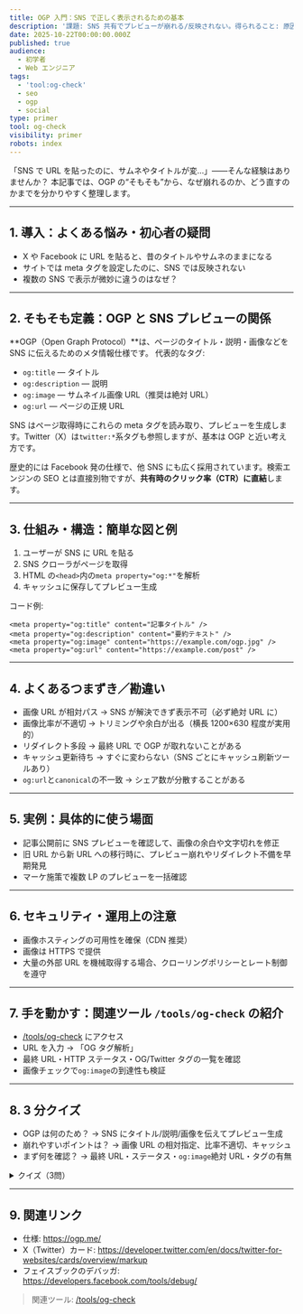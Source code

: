 ```yaml
---
title: OGP 入門：SNS で正しく表示されるための基本
description: '課題: SNS 共有でプレビューが崩れる/反映されない。得られること: 原因の把握・確認手順。'
date: 2025-10-22T00:00:00.000Z
published: true
audience:
  - 初学者
  - Web エンジニア
tags:
  - 'tool:og-check'
  - seo
  - ogp
  - social
type: primer
tool: og-check
visibility: primer
robots: index
---
```


「SNS で URL を貼ったのに、サムネやタイトルが変…」——そんな経験はありませんか？
本記事では、OGP の“そもそも”から、なぜ崩れるのか、どう直すのかまでを分かりやすく整理します。

---

## 1. 導入：よくある悩み・初心者の疑問

- X や Facebook に URL を貼ると、昔のタイトルやサムネのままになる
- サイトでは meta タグを設定したのに、SNS では反映されない
- 複数の SNS で表示が微妙に違うのはなぜ？

---

## 2. そもそも定義：OGP と SNS プレビューの関係

**OGP（Open Graph Protocol）**は、ページのタイトル・説明・画像などを SNS に伝えるためのメタ情報仕様です。
代表的なタグ:

- `og:title` — タイトル
- `og:description` — 説明
- `og:image` — サムネイル画像 URL（推奨は絶対 URL）
- `og:url` — ページの正規 URL

SNS はページ取得時にこれらの meta タグを読み取り、プレビューを生成します。Twitter（X）は`twitter:*`系タグも参照しますが、基本は OGP と近い考え方です。

歴史的には Facebook 発の仕様で、他 SNS にも広く採用されています。検索エンジンの SEO とは直接別物ですが、**共有時のクリック率（CTR）に直結**します。

---

## 3. 仕組み・構造：簡単な図と例

1. ユーザーが SNS に URL を貼る
2. SNS クローラがページを取得
3. HTML の`<head>`内の`meta property="og:*"`を解析
4. キャッシュに保存してプレビュー生成

コード例:

```
<meta property="og:title" content="記事タイトル" />
<meta property="og:description" content="要約テキスト" />
<meta property="og:image" content="https://example.com/ogp.jpg" />
<meta property="og:url" content="https://example.com/post" />
```

---

## 4. よくあるつまずき／勘違い

- 画像 URL が相対パス → SNS が解決できず表示不可（必ず絶対 URL に）
- 画像比率が不適切 → トリミングや余白が出る（横長 1200×630 程度が実用的）
- リダイレクト多段 → 最終 URL で OGP が取れないことがある
- キャッシュ更新待ち → すぐに変わらない（SNS ごとにキャッシュ刷新ツールあり）
- `og:url`と`canonical`の不一致 → シェア数が分散することがある

---

## 5. 実例：具体的に使う場面

- 記事公開前に SNS プレビューを確認して、画像の余白や文字切れを修正
- 旧 URL から新 URL への移行時に、プレビュー崩れやリダイレクト不備を早期発見
- マーケ施策で複数 LP のプレビューを一括確認

---

## 6. セキュリティ・運用上の注意

- 画像ホスティングの可用性を確保（CDN 推奨）
- 画像は HTTPS で提供
- 大量の外部 URL を機械取得する場合、クローリングポリシーとレート制御を遵守

---

## 7. 手を動かす：関連ツール `/tools/og-check` の紹介

- [/tools/og-check](/tools/og-check) にアクセス
- URL を入力 → 「OG タグ解析」
- 最終 URL・HTTP ステータス・OG/Twitter タグの一覧を確認
- 画像チェックで`og:image`の到達性も検証

---

## 8. 3 分クイズ

- OGP は何のため？ → SNS にタイトル/説明/画像を伝えてプレビュー生成
- 崩れやすいポイントは？ → 画像 URL の相対指定、比率不適切、キャッシュ
- まず何を確認？ → 最終 URL・ステータス・`og:image`絶対 URL・タグの有無

<details>
<summary>クイズ（3問）</summary>

1. `og:image`は相対 URL でもよい？ → いいえ、原則絶対 URL
2. `og:url`の目的は？ → 正規 URL を SNS に伝え、共有を集約
3. 変更が反映されない時は？ → SNS のキャッシュ更新ツールを使う

</details>

---

## 9. 関連リンク

- 仕様: https://ogp.me/
- X（Twitter）カード: https://developer.twitter.com/en/docs/twitter-for-websites/cards/overview/markup
- フェイスブックのデバッガ: https://developers.facebook.com/tools/debug/

> 関連ツール: [/tools/og-check](/tools/og-check)
